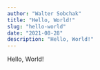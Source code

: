 ```yaml
---
author: "Walter Sobchak"
title: "Hello, World!"
slug: "hello-world"
date: "2021-08-28"
description: "Hello, World!"
---
```


Hello, World!